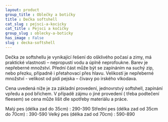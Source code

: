 ```yaml
---
layout: product
group_title : Oblečky a botičky
title : Dečka softshell
cat_slug : pejsci-a-kocicky
cat_title : Pejsci a kočičky
group_slug : oblecky-a-boticky
has_image : False
slug : decka-softshell
---
```


Dečka ze softshellu je vynikající řešení do ošklivého počasí a zimy, má praktické vlastnosti – nepropustí vodu a úplně neprofoukne. Barev je nepřeberné množství. Přední část může být se zapínáním na suchý zip, nebo přezku, případně i přetahovací přes hlavu. Velikostí je nepřeberné množství - velikost od pidi pejska – čivavy po irského vlkodava.

Cena uvedená níže je za základní provedení, jednovrstvý softshell, zapínání vpředu a pod břichem. V případě zájmu o jiné provedení ( třeba podtečení fleesem) se cena může lišit dle spotřeby materiálu a práce.

 Malý pes (délka zad do 35cm) : 290-390
 Střední pes (délka zad od 35cm do 70cm) : 390-590
 Velký pes (délka zad od 70cm) : 590-890

